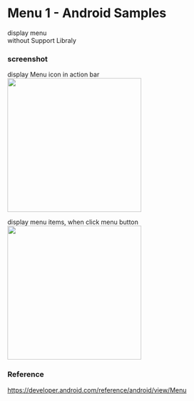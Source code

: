 Menu 1 - Android Samples
===============

display menu <br/>
without Support Libraly<br/>

### screenshot <br/>
display Menu  icon in action bar <br/>
<image src="https://raw.githubusercontent.com/ohwada/Android_Samples/master/Menu1/screenshot/screenshot_menu_main.png" width="300" /><br/>

display menu items, when click menu button <br/>
<image src="https://raw.githubusercontent.com/ohwada/Android_Samples/master/Menu1/screenshot/screenshot_menu_items.png" width="300" /><br/>

### Reference <br/>
https://developer.android.com/reference/android/view/Menu
